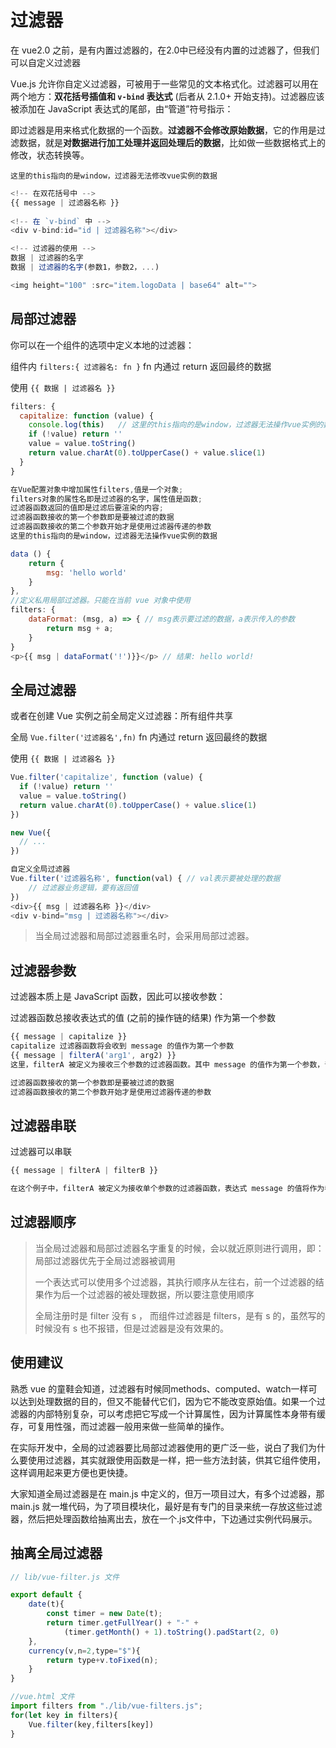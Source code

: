 # 过滤器

在 vue2.0 之前，是有内置过滤器的，在2.0中已经没有内置的过滤器了，但我们可以自定义过滤器

Vue.js 允许你自定义过滤器，可被用于一些常见的文本格式化。过滤器可以用在两个地方：**双花括号插值和 `v-bind` 表达式** (后者从 2.1.0+ 开始支持)。过滤器应该被添加在 JavaScript 表达式的尾部，由“管道”符号指示：

即过滤器是用来格式化数据的一个函数。**过滤器不会修改原始数据**，它的作用是过滤数据，就是**对数据进行加工处理并返回处理后的数据**，比如做一些数据格式上的修改，状态转换等。

`这里的this指向的是window，过滤器无法修改vue实例的数据`

```javascript
<!-- 在双花括号中 -->
{{ message | 过滤器名称 }}
​
<!-- 在 `v-bind` 中 -->
<div v-bind:id="id | 过滤器名称"></div>

<!-- 过滤器的使用 -->
数据 | 过滤器的名字 
数据 | 过滤器的名字(参数1，参数2，...)

<img height="100" :src="item.logoData | base64" alt="">

```

## 局部过滤器

你可以在一个组件的选项中定义本地的过滤器：

组件内 `filters:{ 过滤器名: fn }` fn 内通过 return 返回最终的数据

使用 `{{ 数据 | 过滤器名 }}`

```javascript
filters: {
  capitalize: function (value) {
    console.log(this) 	// 这里的this指向的是window，过滤器无法操作vue实例的数据
    if (!value) return ''
    value = value.toString()
    return value.charAt(0).toUpperCase() + value.slice(1)
  }
}

在Vue配置对象中增加属性filters,值是一个对象;
filters对象的属性名即是过滤器的名字，属性值是函数;
过滤器函数返回的值即是过滤后要渲染的内容;
过滤器函数接收的第一个参数即是要被过滤的数据
过滤器函数接收的第二个参数开始才是使用过滤器传递的参数
这里的this指向的是window，过滤器无法操作vue实例的数据

data () {
    return {
        msg: 'hello world'
    }
},
//定义私用局部过滤器。只能在当前 vue 对象中使用
filters: {
    dataFormat: (msg, a) => { // msg表示要过滤的数据，a表示传入的参数
        return msg + a;
    }
}
<p>{{ msg | dataFormat('!')}}</p> // 结果: hello world!
```

## 全局过滤器

或者在创建 Vue 实例之前全局定义过滤器：所有组件共享

全局 `Vue.filter('过滤器名',fn)` fn 内通过 return 返回最终的数据

使用 `{{ 数据 | 过滤器名 }}`

```javascript
Vue.filter('capitalize', function (value) {
  if (!value) return ''
  value = value.toString()
  return value.charAt(0).toUpperCase() + value.slice(1)
})

new Vue({
  // ...
})

自定义全局过滤器
Vue.filter('过滤器名称', function(val) { // val表示要被处理的数据
    // 过滤器业务逻辑，要有返回值
})
<div>{{ msg | 过滤器名称 }}</div>
<div v-bind="msg | 过滤器名称"></div>
```

> 当全局过滤器和局部过滤器重名时，会采用局部过滤器。

## 过滤器参数

过滤器本质上是 JavaScript 函数，因此可以接收参数：

过滤器函数总接收表达式的值 (之前的操作链的结果) 作为第一个参数

```javascript
{{ message | capitalize }}
capitalize 过滤器函数将会收到 message 的值作为第一个参数
{{ message | filterA('arg1', arg2) }}
这里，filterA 被定义为接收三个参数的过滤器函数。其中 message 的值作为第一个参数，普通字符串 'arg1' 作为第二个参数，表达式 arg2 的值作为第三个参数。

过滤器函数接收的第一个参数即是要被过滤的数据
过滤器函数接收的第二个参数开始才是使用过滤器传递的参数
```

## 过滤器串联

过滤器可以串联

```javascript
{{ message | filterA | filterB }}

在这个例子中，filterA 被定义为接收单个参数的过滤器函数，表达式 message 的值将作为参数传入到函数中。然后继续调用同样被定义为接收单个参数的过滤器函数 filterB，将 filterA 的结果传递到 filterB 中。
```

## 过滤器顺序

> 当全局过滤器和局部过滤器名字重复的时候，会以就近原则进行调用，即：局部过滤器优先于全局过滤器被调用
>
> 一个表达式可以使用多个过滤器，其执行顺序从左往右，前一个过滤器的结果作为后一个过滤器的被处理数据，所以要注意使用顺序
>
> 全局注册时是 filter 没有 s ， 而组件过滤器是 filters，是有 s 的，虽然写的时候没有 s 也不报错，但是过滤器是没有效果的。

## 使用建议

熟悉 vue 的童鞋会知道，过滤器有时候同methods、computed、watch一样可以达到处理数据的目的，但又不能替代它们，因为它不能改变原始值。如果一个过滤器的内部特别复杂，可以考虑把它写成一个计算属性，因为计算属性本身带有缓存，可复用性强，而过滤器一般用来做一些简单的操作。

在实际开发中，全局的过滤器要比局部过滤器使用的更广泛一些，说白了我们为什么要使用过滤器，其实就跟使用函数是一样，把一些方法封装，供其它组件使用，这样调用起来更方便也更快捷。

大家知道全局过滤器是在 main.js 中定义的，但万一项目过大，有多个过滤器，那 main.js 就一堆代码，为了项目模块化，最好是有专门的目录来统一存放这些过滤器，然后把处理函数给抽离出去，放在一个.js文件中，下边通过实例代码展示。

## 抽离全局过滤器

```javascript
// lib/vue-filter.js 文件

export default {
	date(t){
		const timer = new Date(t);
		return timer.getFullYear() + "-" +
			(timer.getMonth() + 1).toString().padStart(2, 0)
	},
	currency(v,n=2,type="$"){
		return type+v.toFixed(n);
	}
}
```

```javascript
//vue.html 文件
import filters from "./lib/vue-filters.js";
for(let key in filters){
    Vue.filter(key,filters[key])
}
```





